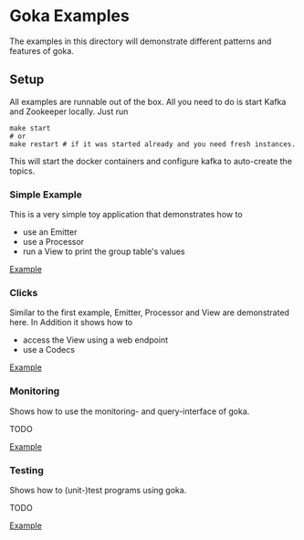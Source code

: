 # Goka Examples

The examples in this directory will demonstrate different patterns and features
of goka.

## Setup
All examples are runnable out of the box. All you need to do is start
Kafka and Zookeeper locally. Just run

```shell
make start
# or
make restart # if it was started already and you need fresh instances.
```

This will start the docker containers and configure kafka to auto-create the topics.

### Simple Example
This is a very simple toy application that demonstrates how to
 * use an Emitter
 * use a Processor
 * run a View to print the group table's values

 [Example](https://github.com/lovoo/goka/examples/1-simplest/)

### Clicks
Similar to the first example, Emitter, Processor and View are demonstrated here.
In Addition it shows how to

* access the View using a web endpoint
* use a Codecs

[Example](https://github.com/lovoo/goka/examples/2-clicks/)

###  Monitoring
Shows how to use the monitoring- and query-interface of goka.

TODO

[Example](https://github.com/lovoo/goka/examples/monitoring)


###  Testing
Shows how to (unit-)test programs using goka.

TODO

[Example](https://github.com/lovoo/goka/examples/testing)
